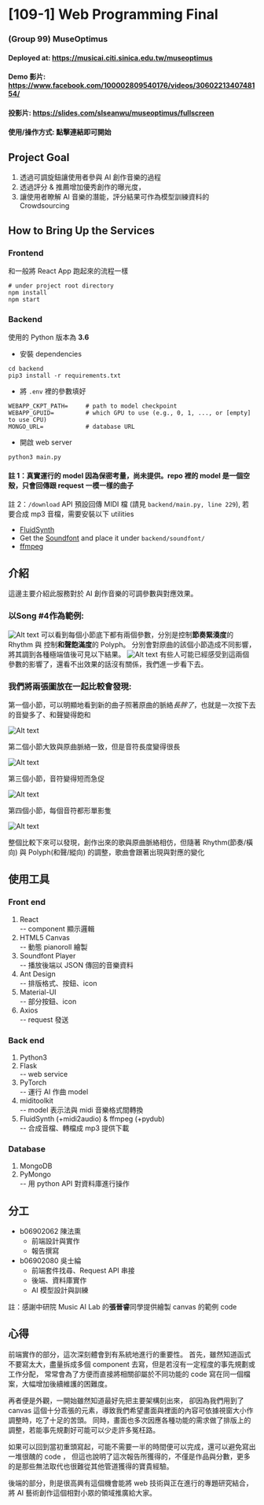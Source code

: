 # [109-1] Web Programming Final
### (Group 99) MuseOptimus
#### Deployed at: https://musicai.citi.sinica.edu.tw/museoptimus
#### Demo 影片: https://www.facebook.com/100002809540176/videos/3060221340748154/
#### 投影片: https://slides.com/slseanwu/museoptimus/fullscreen
#### 使用/操作方式: 點擊連結即可開始

## Project Goal
1. 透過可調旋鈕讓使用者參與 AI 創作音樂的過程
2. 透過評分 & 推薦增加優秀創作的曝光度，
3. 讓使用者瞭解 AI 音樂的潛能，評分結果可作為模型訓練資料的 Crowdsourcing

## How to Bring Up the Services
### Frontend
和一般將 React App 跑起來的流程一樣
```shell
# under project root directory
npm install
npm start
```
### Backend
使用的 Python 版本為 **3.6**
* 安裝 dependencies
```
cd backend
pip3 install -r requirements.txt
```
* 將 `.env` 裡的參數填好
```
WEBAPP_CKPT_PATH=     # path to model checkpoint
WEBAPP_GPUID=         # which GPU to use (e.g., 0, 1, ..., or [empty] to use CPU)
MONGO_URL=            # database URL
```
* 開啟 web server
```
python3 main.py
```
#### 註 1：真實運行的 model 因為保密考量，尚未提供。repo 裡的 model 是一個空殼，只會回傳跟 request 一模一樣的曲子
註 2：`/download` API 預設回傳 MIDI 檔 (請見 `backend/main.py, line 229`), 若要合成 mp3 音檔，需要安裝以下 utilities
* [FluidSynth](https://www.fluidsynth.org/)
* Get the [Soundfont](https://drive.google.com/file/d/17Zqi3CcLcxgkJMRjkinJfBY74MjJhRnx/view?usp=sharing) and place it under `backend/soundfont/`
* [ffmpeg](https://ffmpeg.org/)

## 介紹
  這邊主要介紹此服務對於 AI 創作音樂的可調參數與對應效果。
### 以Song #4作為範例:
  ![Alt text](./graph/originExample.png "Original Song #4")
  可以看到每個小節底下都有兩個參數，分別是控制**節奏緊湊度**的 Rhythm 與 控制**和聲飽滿度**的 Polyph。
  分別會對原曲的該個小節造成不同影響，將其調到各種極端值後可見以下結果。
  ![Alt text](./graph/composedExample.png "Composed Result")
  有些人可能已經感受到這兩個參數的影響了，還看不出效果的話沒有關係，我們進一步看下去。

### 我們將兩張圖放在一起比較會發現:
  第一個小節，可以明顯地看到新的曲子照著原曲的脈絡*長胖了*，也就是一次按下去的音變多了、和聲變得飽和
  
  ![Alt text](./graph/bar1compare.png "bar 1")
   
  第二個小節大致與原曲脈絡一致，但是音符長度變得很長
  
  ![Alt text](./graph/bar2compare.png "bar 2")
   
  第三個小節，音符變得短而急促
  
  ![Alt text](./graph/bar3compare.png "bar 3")
   
  第四個小節，每個音符都形單影隻
  
  ![Alt text](./graph/bar4compare.png "bar 4")

  整個比較下來可以發現，創作出來的歌與原曲脈絡相仿，但隨著 Rhythm(節奏/橫向) 與 Polyph(和聲/縱向) 的調整，歌曲會跟著出現與對應的變化

## 使用工具
### Front end
  1. React  
     -- component 顯示邏輯
  2. HTML5 Canvas  
     -- 動態 pianoroll 繪製
  3. Soundfont Player  
     -- 播放後端以 JSON 傳回的音樂資料
  4. Ant Design  
     -- 排版格式、按鈕、icon
  5. Material-UI  
     -- 部分按鈕、icon
  6. Axios  
     -- request 發送
### Back end
  1. Python3
  2. Flask  
     -- web service
  3. PyTorch  
     -- 運行 AI 作曲 model
  4. miditoolkit  
     -- model 表示法與 midi 音樂格式間轉換
  5. FluidSynth (+midi2audio) & ffmpeg (+pydub)  
     -- 合成音檔、轉檔成 mp3 提供下載
### Database
  1. MongoDB
  2. PyMongo  
     -- 用 python API 對資料庫進行操作

## 分工
- b06902062 陳法熏 
    * 前端設計與實作
    * 報告撰寫
- b06902080 吳士綸 
    * 前端套件找尋、Request API 串接
    * 後端、資料庫實作
    * AI 模型設計與訓練

註：感謝中研院 Music AI Lab 的**張晉睿**同學提供繪製 canvas 的範例 code

## 心得
前端實作的部分，這次深刻體會到有系統地進行的重要性。
首先，雖然知道函式不要寫太大，盡量拆成多個 component 去寫，但是若沒有一定程度的事先規劃或工作分配，
常常會為了方便而直接將相關卻屬於不同功能的 code 寫在同一個檔案，大幅增加後續維護的困難度。

再者便是外觀，一開始雖然知道最好先把主要架構刻出來，
卻因為我們用到了 canvas 這個十分乖張的元素，導致我們希望畫面與裡面的內容可依據視窗大小作調整時，吃了十足的苦頭。
同時，畫面也多次因應各種功能的需求做了排版上的調整，若能事先規劃好可能可以少走許多冤枉路。

如果可以回到當初重頭寫起，可能不需要一半的時間便可以完成，還可以避免寫出一堆很醜的 code ，
但這也說明了這次報告所獲得的，不僅是作品與分數，更多的是那些無法取代也很難從其他管道獲得的寶貴經驗。

後端的部分，則是很高興有這個機會能將 web 技術與正在進行的專題研究結合，
將 AI 藝術創作這個相對小眾的領域推廣給大家。
